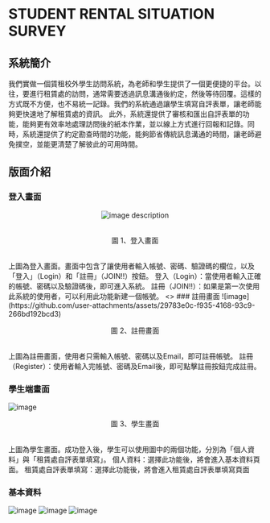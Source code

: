 # STUDENT RENTAL SITUATION SURVEY

## 系統簡介
我們實做一個賃租校外學生訪問系統，為老師和學生提供了一個更便捷的平台。以往，要進行租賃處的訪問，通常需要透過訊息溝通後約定，然後等待回覆。這樣的方式既不方便，也不易統一記錄。我們的系統通過讓學生填寫自評表單，讓老師能夠更快速地了解租賃處的資訊。
此外，系統還提供了審核和匯出自評表單的功能，能夠更有效率地處理訪問後的紙本作業，並以線上方式進行回報和記錄。同時，系統還提供了約定勘查時間的功能，能夠節省傳統訊息溝通的時間，讓老師避免撲空，並能更清楚了解彼此的可用時間。

## 版面介紹
### 登入畫面
<div align="center">
  <img src="https://github.com/user-attachments/assets/ad86e347-90c3-4b2a-9eef-b9dfc594ca4d" alt="image description" />
</div>
<br><p align="center">圖 1、登入畫面</p><br>
上圖為登入畫面。畫面中包含了讓使用者輸入帳號、密碼、驗證碼的欄位，以及「登入」（Login）和「註冊」（JOIN!!）按鈕。
登入（Login）：當使用者輸入正確的帳號、密碼以及驗證碼後，即可進入系統。
註冊（JOIN!!）：如果是第一次使用此系統的使用者，可以利用此功能新建一個帳號。
<>
### 註冊畫面
![image](https://github.com/user-attachments/assets/29783e0c-f935-4168-93c9-266bd192bcd3)
<br><p align="center">圖 2、註冊畫面</p><br>
上圖為註冊畫面，使用者只需輸入帳號、密碼以及Email，即可註冊帳號。
註冊（Register）：使用者輸入完帳號、密碼及Email後，即可點擊註冊按鈕完成註冊。

### 學生端畫面
![image](https://github.com/user-attachments/assets/0b3269f5-e3d3-46b4-b9d6-5bfd748800d3)
<br><p align="center">圖 3、學生畫面</p><br>
上圖為學生畫面。成功登入後，學生可以使用圖中的兩個功能，分別為「個人資料」與「租賃處自評表單填寫」。
個人資料：選擇此功能後，將會進入基本資料頁面。
租賃處自評表單填寫：選擇此功能後，將會進入租賃處自評表單填寫頁面

### 基本資料
![image](https://github.com/user-attachments/assets/0abcf041-52a7-403a-a5d9-5d2d2d873741)
![image](https://github.com/user-attachments/assets/698a27d0-08c7-4d47-b9e7-66413b9ddf49)
![image](https://github.com/user-attachments/assets/428f4c25-2123-4740-a452-73471a99f52e)


##
